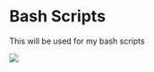 # Bash Scripts
This will be used for my bash scripts

![](https://avatars.githubusercontent.com/u/86966927?s=200&v=4)
